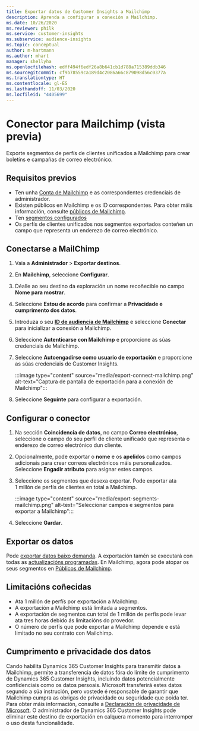 ```yaml
---
title: Exportar datos de Customer Insights a Mailchimp
description: Aprenda a configurar a conexión a Mailchimp.
ms.date: 10/26/2020
ms.reviewer: philk
ms.service: customer-insights
ms.subservice: audience-insights
ms.topic: conceptual
author: m-hartmann
ms.author: mhart
manager: shellyha
ms.openlocfilehash: edff494f6edf26a8b641cb1d788a715389ddb346
ms.sourcegitcommit: cf9b78559ca189d4c2086a66c879098d56c0377a
ms.translationtype: HT
ms.contentlocale: gl-ES
ms.lasthandoff: 11/03/2020
ms.locfileid: "4405699"
---
```

# <a name="connector-for-mailchimp-preview"></a>Conector para Mailchimp (vista previa)

Exporte segmentos de perfís de clientes unificados a Mailchimp para crear boletíns e campañas de correo electrónico.

## <a name="prerequisites"></a>Requisitos previos

-   Ten unha [Conta de Mailchimp](https://mailchimp.com/) e as correspondentes credenciais de administrador.
-   Existen públicos en Mailchimp e os ID correspondentes. Para obter máis información, consulte [públicos de Mailchimp](https://mailchimp.com/help/create-audience/).
-   Ten [segmentos configurados](segments.md)
-   Os perfís de clientes unificados nos segmentos exportados conteñen un campo que representa un enderezo de correo electrónico.

## <a name="connect-to-mailchimp"></a>Conectarse a MailChimp

1. Vaia a **Administrador** > **Exportar destinos**.

1. En **Mailchimp**, seleccione **Configurar**.

1. Déalle ao seu destino da exploración un nome recoñecible no campo **Nome para mostrar**.

1. Seleccione **Estou de acordo** para confirmar a **Privacidade e cumprimento dos datos**.

1. Introduza o seu **[ID de audiencia de Mailchimp](https://mailchimp.com/help/find-audience-id/)** e seleccione **Conectar** para inicializar a conexión a Mailchimp.

1. Seleccione **Autenticarse con Mailchimp** e proporcione as súas credenciais de Mailchimp.

1. Seleccione **Autoengadirse como usuario de exportación** e proporcione as súas credenciais de Customer Insights.

   :::image type="content" source="media/export-connect-mailchimp.png" alt-text="Captura de pantalla de exportación para a conexión de Mailchimp":::

1. Seleccione **Seguinte** para configurar a exportación.

## <a name="configure-the-connector"></a>Configurar o conector

1. Na sección **Coincidencia de datos**, no campo **Correo electrónico**, seleccione o campo do seu perfil de cliente unificado que representa o enderezo de correo electrónico dun cliente. 

1. Opcionalmente, pode exportar o **nome** e os **apelidos** como campos adicionais para crear correos electrónicos máis personalizados. Seleccione **Engadir atributo** para asignar estes campos.

1. Seleccione os segmentos que desexa exportar. Pode exportar ata 1 millón de perfís de clientes en total a Mailchimp.

   :::image type="content" source="media/export-segments-mailchimp.png" alt-text="Seleccionar campos e segmentos para exportar a Mailchimp":::

1. Seleccione **Gardar**.

## <a name="export-the-data"></a>Exportar os datos

Pode [exportar datos baixo demanda](export-destinations.md). A exportación tamén se executará con todas as [actualizacións programadas](system.md#schedule-tab). En Mailchimp, agora pode atopar os seus segmentos en [Públicos de Mailchimp](https://mailchimp.com/help/create-audience/).

## <a name="known-limitations"></a>Limitacións coñecidas

- Ata 1 millón de perfís por exportación a Mailchimp.
- A exportación a Mailchimp está limitada a segmentos.
- A exportación de segmentos cun total de 1 millón de perfís pode levar ata tres horas debido ás limitacións do provedor. 
- O número de perfís que pode exportar a Mailchimp depende e está limitado no seu contrato con Mailchimp.

## <a name="data-privacy-and-compliance"></a>Cumprimento e privacidade dos datos

Cando habilita Dynamics 365 Customer Insights para transmitir datos a Mailchimp, permite a transferencia de datos fóra do límite de cumprimento de Dynamics 365 Customer Insights, incluíndo datos potencialmente confidenciais como os datos persoais. Microsoft transferirá estes datos segundo a súa instrución, pero vostede é responsable de garantir que Mailchimp cumpra as obrigas de privacidade ou seguridade que poida ter. Para obter máis información, consulte a [Declaración de privacidade de Microsoft](https://go.microsoft.com/fwlink/?linkid=396732).
O administrador de Dynamics 365 Customer Insights pode eliminar este destino de exportación en calquera momento para interromper o uso desta funcionalidade.
